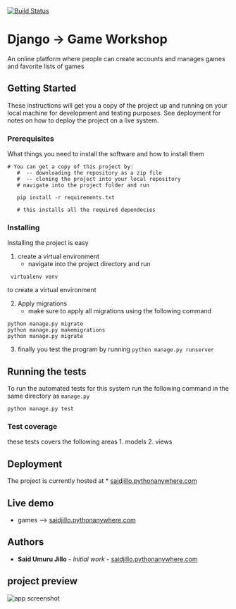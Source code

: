 [![Build Status](https://travis-ci.org/saidjillo/game-workshop.svg?branch=master)](https://travis-ci.org/saidjillo/game-workshop)

# Django -> Game Workshop

An online platform where people can create accounts and manages games and favorite lists of games

## Getting Started

These instructions will get you a copy of the project up and running on your local machine for development and testing purposes. See deployment for notes on how to deploy the project on a live system.

### Prerequisites

What things you need to install the software and how to install them

```
# You can get a copy of this project by:
   #  -- downloading the repository as a zip file
   #  -- cloning the project into your local repository
   # navigate into the project folder and run 

   pip install -r requirements.txt

   # this installs all the required dependecies
```

### Installing

Installing the project is easy

1. create a virtual environment
   - navigate into the project directory and run 
```
 virtualenv venv
```
to create a virtual environment

2. Apply migrations
   - make sure to apply all migrations using the following command
```
python manage.py migrate
python manage.py makemigrations
python manage.py migrate
```

3. finally you test the program by running ```python manage.py runserver```

## Running the tests

To run the automated tests for this system run the following  command in the same directory as ```manage.py```
```
python manage.py test
````


### Test coverage
these tests covers the following areas
     1. models
     2. views


## Deployment

The project is currently hosted at * [saidjillo.pythonanywhere.com](http://www.saidjillo.pythonanywhere.com/)



## Live demo
  - games --> [saidjillo.pythonanywhere.com](http://www.saidjillo.pythonanywhere.com/)


## Authors

 

* **Said Umuru Jillo** - *Initial work* - [saidjillo.pythonanywhere.com](http://www.saidjillo.pythonanywhere.com/)



## project preview
![app screenshot](https://github.com/saidjillo/events-like-website-template/blob/master/event_homepage_screenshot.png)



